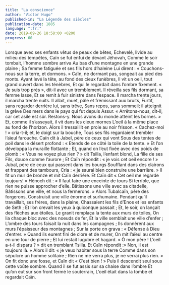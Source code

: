 ```yaml
---
title: "La conscience"
author: "Victor Hugo"
published-in: "La Légende des siècles"
publication-date: 1885
language: ":fr:"
date: 2019-09-26 18:58:00 +0200
progress: 60
---
```

Lorsque avec ses enfants vêtus de peaux de bêtes,
Echevelé, livide au milieu des tempêtes,
Caïn se fut enfui de devant Jéhovah,
Comme le soir tombait, l’homme sombre arriva
Au bas d’une montagne en une grande plaine ;
Sa femme fatiguée et ses fils hors d’haleine
Lui dirent : « Couchons-nous sur la terre, et dormons. »
Caïn, ne dormant pas, songeait au pied des monts.
Ayant levé la tête, au fond des cieux funèbres,
Il vit un oeil, tout grand ouvert dans les ténèbres,
Et qui le regardait dans l’ombre fixement.
« Je suis trop près », dit-il avec un tremblement.
Il réveilla ses fils dormant, sa femme lasse,
Et se remit à fuir sinistre dans l’espace.
Il marcha trente jours, il marcha trente nuits.
Il allait, muet, pâle et frémissant aux bruits,
Furtif, sans regarder derrière lui, sans trêve,
Sans repos, sans sommeil; il atteignit la grève
Des mers dans le pays qui fut depuis Assur.
« Arrêtons-nous, dit-il, car cet asile est sûr.
Restons-y. Nous avons du monde atteint les bornes. »
Et, comme il s’asseyait, il vit dans les cieux mornes
L’oeil à la même place au fond de l’horizon.
Alors il tressaillit en proie au noir frisson.
« Cachez-moi ! » cria-t-il; et, le doigt sur la bouche,
Tous ses fils regardaient trembler l’aïeul farouche.
Caïn dit à Jabel, père de ceux qui vont
Sous des tentes de poil dans le désert profond :
« Etends de ce côté la toile de la tente. »
Et l’on développa la muraille flottante ;
Et, quand on l’eut fixée avec des poids de plomb :
« Vous ne voyez plus rien ? » dit Tsilla, l’enfant blond,
La fille de ses Fils, douce comme l’aurore ;
Et Caïn répondit : « je vois cet oeil encore ! »
Jubal, père de ceux qui passent dans les bourgs
Soufflant dans des clairons et frappant des tambours,
Cria : « je saurai bien construire une barrière. »
Il fit un mur de bronze et mit Caïn derrière.
Et Caïn dit « Cet oeil me regarde toujours! »
Hénoch dit : « Il faut faire une enceinte de tours
Si terrible, que rien ne puisse approcher d’elle.
Bâtissons une ville avec sa citadelle,
Bâtissons une ville, et nous la fermerons. »
Alors Tubalcaïn, père des forgerons,
Construisit une ville énorme et surhumaine.
Pendant qu’il travaillait, ses frères, dans la plaine,
Chassaient les fils d’Enos et les enfants de Seth ;
Et l’on crevait les yeux à quiconque passait ;
Et, le soir, on lançait des flèches aux étoiles.
Le granit remplaça la tente aux murs de toiles,
On lia chaque bloc avec des noeuds de fer,
Et la ville semblait une ville d’enfer ;
L’ombre des tours faisait la nuit dans les campagnes ;
Ils donnèrent aux murs l’épaisseur des montagnes ;
Sur la porte on grava : « Défense à Dieu d’entrer. »
Quand ils eurent fini de clore et de murer,
On mit l’aïeul au centre en une tour de pierre ;
Et lui restait lugubre et hagard. « Ô mon père !
L’oeil a-t-il disparu ? » dit en tremblant Tsilla.
Et Caïn répondit :» Non, il est toujours là. »
Alors il dit: « je veux habiter sous la terre
Comme dans son sépulcre un homme solitaire ;
Rien ne me verra plus, je ne verrai plus rien. »
On fit donc une fosse, et Caïn dit « C’est bien ! »
Puis il descendit seul sous cette voûte sombre.
Quand il se fut assis sur sa chaise dans l’ombre
Et qu’on eut sur son front fermé le souterrain,
L’oeil était dans la tombe et regardait Caïn.